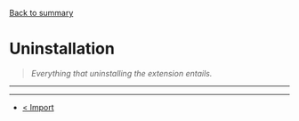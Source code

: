 [Back to summary](/documentation/EN/01%20-%20Summary.md)

# Uninstallation

> *Everything that uninstalling the extension entails.*

---


---

- [< Import](/documentation/EN/07%20-%20Import.md)